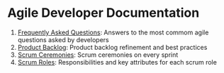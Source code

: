 # Agile Developer Documentation

1. [Frequently Asked Questions](/agile/faq.md#readme): Answers to the most commom agile questions asked by developers
2. [Product Backlog](/agile/product-backlog.md#readme): Product backlog refinement and best practices
3. [Scrum Ceremonies](/agile/scrum-ceremonies.md#readme): Scrum ceremonies on every sprint
4. [Scrum Roles](/agile/scrum-roles.md#readme): Responsibilities and key attributes for each scrum role
